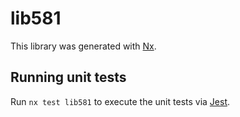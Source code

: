 # lib581

This library was generated with [Nx](https://nx.dev).

## Running unit tests

Run `nx test lib581` to execute the unit tests via [Jest](https://jestjs.io).
